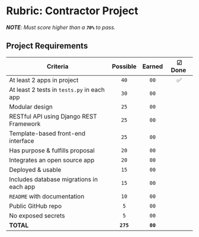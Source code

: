 # Rubric: Contractor Project

_**NOTE**: Must score higher than a **`70%`** to pass._

## Project Requirements

| Criteria                                   | Possible  |  Earned  | ☑ Done ️ |
| ------------------------------------------ | :-------: | :------: | :------: |
| At least 2 apps in project                 |   `40`    |   `00`   | :white_check_mark: |
| At least 2 tests in `tests.py` in each app |   `30`    |   `00`   |          |
| Modular design                             |   `25`    |   `00`   |          |
| RESTful API using Django REST Framework    |   `25`    |   `00`   |          |
| Template-based front-end interface         |   `25`    |   `00`   |          |
| Has purpose & fulfills proposal            |   `20`    |   `00`   |          |
| Integrates an open source app              |   `20`    |   `00`   |          |
| Deployed & usable                          |   `15`    |   `00`   |          |
| Includes database migrations in each app   |   `15`    |   `00`   |          |
| `README` with documentation                |   `10`    |   `00`   |          |
| Public GitHub repo                         |    `5`    |   `00`   |          |
| No exposed secrets                         |    `5`    |   `00`   |          |
| **TOTAL**                                  | **`275`** | **`00`** |          |

